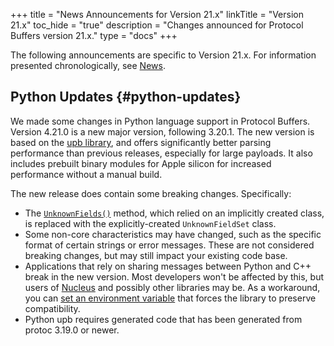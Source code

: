 +++
title = "News Announcements for Version 21.x"
linkTitle = "Version 21.x"
toc_hide = "true"
description = "Changes announced for Protocol Buffers version 21.x."
type = "docs"
+++

The following announcements are specific to Version 21.x. For information
presented chronologically, see [News](./news).

## Python Updates {#python-updates}

We made some changes in Python language support in Protocol Buffers. Version
4.21.0 is a new major version, following 3.20.1. The new version is based on the
[upb library](https://github.com/protocolbuffers/upb), and offers
significantly better parsing performance than previous releases, especially for
large payloads. It also includes prebuilt binary modules for Apple silicon for
increased performance without a manual build.

The new release does contain some breaking changes. Specifically:

*   The
    [`UnknownFields()`](https://googleapis.dev/python/protobuf/3.17.0/google/protobuf/message.html#google.protobuf.message.Message.UnknownFields)
    method, which relied on an implicitly created class, is replaced with the
    explicitly-created `UnknownFieldSet` class.
*   Some non-core characteristics may have changed, such as the specific format
    of certain strings or error messages. These are not considered breaking
    changes, but may still impact your existing code base.
*   Applications that rely on sharing messages between Python and C++ break in
    the new version. Most developers won't be affected by this, but users of
    [Nucleus](https://github.com/google/nucleus) and possibly other
    libraries may be. As a workaround, you can
    [set an environment variable](./reference/python/python-generated#sharing-messages)
    that forces the library to preserve compatibility.
*   Python upb requires generated code that has been generated from protoc
    3.19.0 or newer.
